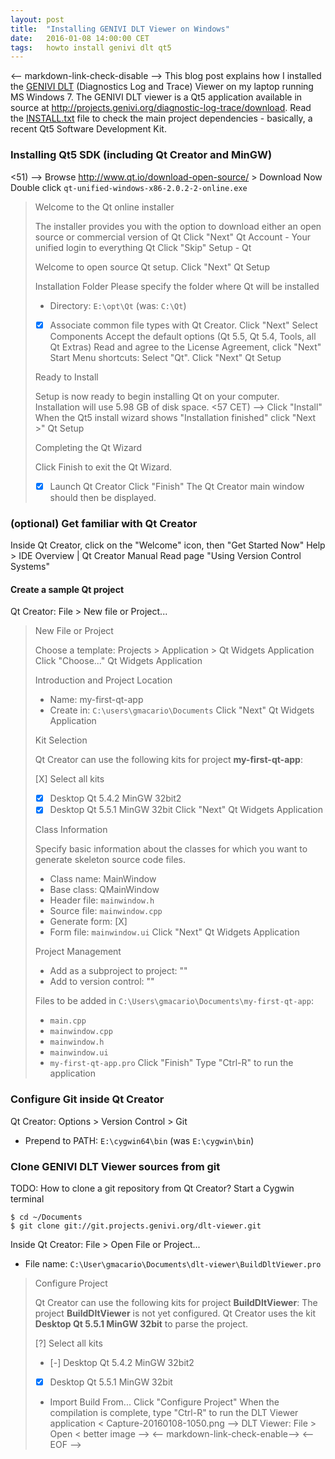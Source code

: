 ```yaml
---
layout: post
title:  "Installing GENIVI DLT Viewer on Windows"
date:   2016-01-08 14:00:00 CET
tags:   howto install genivi dlt qt5
---
```

<-- markdown-link-check-disable -->
This blog post explains how I installed the [GENIVI DLT](http://projects.genivi.org/diagnostic-log-trace) (Diagnostics Log and Trace) Viewer on my laptop running MS Windows 7.
The GENIVI DLT viewer is a Qt5 application available in source at <http://projects.genivi.org/diagnostic-log-trace/download>.
Read the [INSTALL.txt](http://git.projects.genivi.org/?p=dlt-viewer.git;a=blob;f=INSTALL.txt;h=aa9f66ef82a1acd3df56ab97be74bf884a4eb0a9;hb=HEAD) file to check the main project dependencies - basically, a recent Qt5 Software Development Kit.
### Installing Qt5 SDK (including Qt Creator and MinGW)
<51) -->
Browse <http://www.qt.io/download-open-source/> > Download Now
Double click `qt-unified-windows-x86-2.0.2-2-online.exe`
> Welcome to the Qt online installer
>
> The installer provides you with the option to download either an open source
> or commercial version of Qt
Click "Next"
> Qt Account - Your unified login to everything Qt
Click "Skip"
> Setup - Qt
>
> Welcome to open source Qt setup.
Click "Next"
> Qt Setup
>
> Installation Folder
> Please specify the folder where Qt will be installed
>
> * Directory: `E:\opt\Qt` (was: `C:\Qt`)
> * [X] Associate common file types with Qt Creator.
Click "Next"
Select Components
Accept the default options (Qt 5.5, Qt 5.4, Tools, all Qt Extras)
Read and agree to the License Agreement, click "Next"
Start Menu shortcuts: Select "Qt". Click "Next"
> Qt Setup
>
> Ready to Install
>
> Setup is now ready to begin installing Qt on your computer.
> Installation will use 5.98 GB of disk space.
<57 CET) -->
Click "Install"
When the Qt5 install wizard shows "Installation finished" click "Next >"
> Qt Setup
>
> Completing the Qt Wizard
>
> Click Finish to exit the Qt Wizard.
>
> * [X] Launch Qt Creator
Click "Finish"
The Qt Creator main window should then be displayed.
### (optional) Get familiar with Qt Creator
Inside Qt Creator, click on the "Welcome" icon, then "Get Started Now"
Help > IDE Overview | Qt Creator Manual
Read page "Using Version Control Systems"
#### Create a sample Qt project
Qt Creator: File > New file or Project...
> New File or Project
>
> Choose a template: Projects > Application > Qt Widgets Application
Click "Choose..."
> Qt Widgets Application
>
> Introduction and Project Location
>
> * Name: my-first-qt-app
> * Create in: `C:\users\gmacario\Documents`
Click "Next"
> Qt Widgets Application
>
> Kit Selection
>
> Qt Creator can use the following kits for project **my-first-qt-app**:
>
> [X] Select all kits
> * [X] Desktop Qt 5.4.2 MinGW 32bit2
> * [X] Desktop Qt 5.5.1 MinGW 32bit
Click "Next"
> Qt Widgets Application
>
> Class Information
>
> Specify basic information about the classes for which you want to generate skeleton source code files.
>
> * Class name: MainWindow
> * Base class: QMainWindow
> * Header file: `mainwindow.h`
> * Source file: `mainwindow.cpp`
> * Generate form: [X]
> * Form file: `mainwindow.ui`
Click "Next"
> Qt Widgets Application
>
> Project Management
>
> * Add as a subproject to project: "<none>"
> * Add to version control: "<none>"
>
> Files to be added in `C:\Users\gmacario\Documents\my-first-qt-app`:
> * `main.cpp`
> * `mainwindow.cpp`
> * `mainwindow.h`
> * `mainwindow.ui`
> * `my-first-qt-app.pro`
Click "Finish"
Type "Ctrl-R" to run the application
### Configure Git inside Qt Creator
Qt Creator: Options > Version Control > Git
* Prepend to PATH: `E:\cygwin64\bin` (was `E:\cygwin\bin`)
### Clone GENIVI DLT Viewer sources from git
TODO: How to clone a git repository from Qt Creator?
Start a Cygwin terminal
```
$ cd ~/Documents
$ git clone git://git.projects.genivi.org/dlt-viewer.git
```
Inside Qt Creator: File > Open File or Project...
* File name: `C:\User\gmacario\Documents\dlt-viewer\BuildDltViewer.pro`
> Configure Project
>
> Qt Creator can use the following kits for project **BuildDltViewer**:
> The project **BuildDltViewer** is not yet configured.
> Qt Creator uses the kit **Desktop Qt 5.5.1 MinGW 32bit** to parse the project.
>
> [?] Select all kits
> * [-] Desktop Qt 5.4.2 MinGW 32bit2
> * [X] Desktop Qt 5.5.1 MinGW 32bit
> * Import Build From...
Click "Configure Project"
When the compilation is complete, type "Ctrl-R" to run the DLT Viewer application
< Capture-20160108-1050.png -->
DLT Viewer: File > Open
< better image -->
<-- markdown-link-check-enable-->
<-- EOF -->
